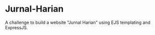 # Jurnal-Harian
A challenge to build a website "Jurnal Harian" using EJS templating and ExpressJS. 
